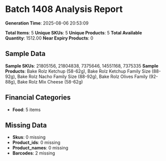 # Batch 1408 Analysis Report

**Generation Time**: 2025-08-06 20:53:09

**Total Items**: 5
**Unique SKUs**: 5
**Unique Products**: 5
**Total Available Quantity**: 1512.00
**Near Expiry Products**: 0

## Sample Data
**Sample SKUs**: 21805156, 21804838, 7375646, 14551168, 7375335
**Sample Products**: Bake Rolz Ketchup (58-62g), Bake Rolz Ketchup Family Size (88-92g), Bake Rolz Nacho Family Size (88-92g), Bake Rolz Olives Family (92-88g), Bake Rolz Mix Cheese (58-62g)

## Financial Categories
- **Food**: 5 items

## Missing Data
- **Skus**: 0 missing
- **Product_ids**: 0 missing
- **Product_names**: 0 missing
- **Barcodes**: 2 missing
